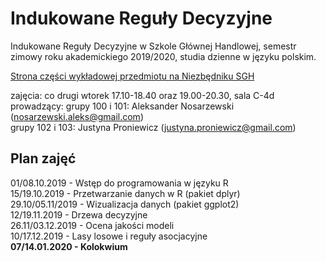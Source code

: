 # Indukowane Reguły Decyzyjne
Indukowane Reguły Decyzyjne w Szkole Głównej Handlowej, semestr zimowy roku akademickiego 2019/2020, studia dzienne w języku polskim.

[Strona części wykładowej przedmiotu na Niezbędniku SGH](https://www.e-sgh.pl/mwrzosek/ird/)

zajęcia: co drugi wtorek 17.10-18.40 oraz 19.00-20.30, sala C-4d  
prowadzący:
  grupy 100 i 101: Aleksander Nosarzewski (nosarzewski.aleks@gmail.com)  
  grupy 102 i 103: Justyna Proniewicz  (justyna.proniewicz@gmail.com)

## Plan zajęć
01/08.10.2019 - Wstęp do programowania w języku R  
15/19.10.2019 - Przetwarzanie danych w R (pakiet dplyr)  
29.10/05.11/2019 - Wizualizacja danych (pakiet ggplot2)  
12/19.11.2019 - Drzewa decyzyjne  
26.11/03.12.2019 - Ocena jakości modeli  
10/17.12.2019 - Lasy losowe i reguły asocjacyjne  
__07/14.01.2020 - Kolokwium__  
